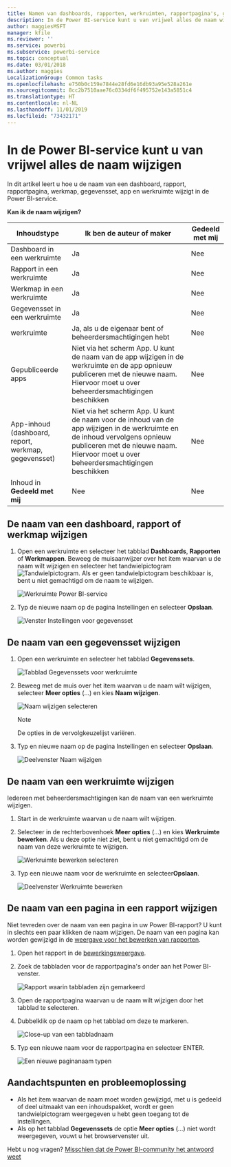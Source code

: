 ```yaml
---
title: Namen van dashboards, rapporten, werkruimten, rapportpagina's, gegevenssets wijzigen
description: In de Power BI-service kunt u van vrijwel alles de naam wijzigen.
author: maggiesMSFT
manager: kfile
ms.reviewer: ''
ms.service: powerbi
ms.subservice: powerbi-service
ms.topic: conceptual
ms.date: 03/01/2018
ms.author: maggies
LocalizationGroup: Common tasks
ms.openlocfilehash: e750b0c159e7844e28fd6e16db93a95e528a261e
ms.sourcegitcommit: 8cc2b7510aae76c0334df6f495752e143a5851c4
ms.translationtype: HT
ms.contentlocale: nl-NL
ms.lasthandoff: 11/01/2019
ms.locfileid: "73432171"
---
```

# <a name="rename-almost-anything-in-power-bi-service"></a>In de Power BI-service kunt u van vrijwel alles de naam wijzigen
In dit artikel leert u hoe u de naam van een dashboard, rapport, rapportpagina, werkmap, gegevensset, app en werkruimte wijzigt in de Power BI-service.

**Kan ik de naam wijzigen?**

| Inhoudstype | Ik ben de auteur of maker | Gedeeld met mij |
| --- | --- | --- |
| Dashboard in een werkruimte |Ja |Nee |
| Rapport in een werkruimte |Ja |Nee |
| Werkmap in een werkruimte |Ja |Nee |
| Gegevensset in een werkruimte |Ja |Nee |
| werkruimte |Ja, als u de eigenaar bent of beheerdersmachtigingen hebt |Nee |
| Gepubliceerde apps |Niet via het scherm App. U kunt de naam van de app wijzigen in de werkruimte en de app opnieuw publiceren met de nieuwe naam. Hiervoor moet u over beheerdersmachtigingen beschikken |Nee |
| App-inhoud (dashboard, report, werkmap, gegevensset) |Niet via het scherm App. U kunt de naam voor de inhoud van de app wijzigen in de werkruimte en de inhoud vervolgens opnieuw publiceren met de nieuwe naam. Hiervoor moet u over beheerdersmachtigingen beschikken |Nee |
| Inhoud in **Gedeeld met mij** |Nee |Nee |

## <a name="rename-a-dashboard-report-or-workbook"></a>De naam van een dashboard, rapport of werkmap wijzigen
1. Open een werkruimte en selecteer het tabblad **Dashboards**, **Rapporten** of **Werkmappen**. Beweeg de muisaanwijzer over het item waarvan u de naam wilt wijzigen en selecteer het tandwielpictogram ![Tandwielpictogram](media/service-rename/powerbi-cog-icon.png). Als er geen tandwielpictogram beschikbaar is, bent u niet gemachtigd om de naam te wijzigen.
   
   ![Werkruimte Power BI-service](media/service-rename/power-bi-workspace-dashboards.png)
2. Typ de nieuwe naam op de pagina Instellingen en selecteer **Opslaan**.
   
   ![Venster Instellingen voor gegevensset](media/service-rename/power-bi-rename-dashboard2.png)

## <a name="rename-a-dataset"></a>De naam van een gegevensset wijzigen
1. Open een werkruimte en selecteer het tabblad **Gegevenssets**.
   
   ![Tabblad Gegevenssets voor werkruimte](media/service-rename/power-bi-ellipses.png)
2. Beweeg met de muis over het item waarvan u de naam wilt wijzigen, selecteer **Meer opties** (...) en kies **Naam wijzigen**.  
   
      ![Naam wijzigen selecteren](media/service-rename/power-bi-rename-datasets.png)
   
   > [!NOTE]
   > De opties in de vervolgkeuzelijst variëren.
   > 
   > 
3. Typ en nieuwe naam op de pagina Instellingen en selecteer **Opslaan**.
   
     ![Deelvenster Naam wijzigen](media/service-rename/power-bi-rename.png)

## <a name="rename-a-workspace"></a>De naam van een werkruimte wijzigen
Iedereen met beheerdersmachtigingen kan de naam van een werkruimte wijzigen.

1. Start in de werkruimte waarvan u de naam wilt wijzigen.
2. Selecteer in de rechterbovenhoek **Meer opties** (...) en kies **Werkruimte bewerken**. Als u deze optie niet ziet, bent u niet gemachtigd om de naam van deze werkruimte te wijzigen. 
   
    ![Werkruimte bewerken selecteren](media/service-rename/power-bi-edit-workspace.png)
3. Typ een nieuwe naam voor de werkruimte en selecteer**Opslaan**.
   
   ![Deelvenster Werkruimte bewerken](media/service-rename/power-bi-workspace-rename.png)

## <a name="rename-a-page-in-a-report"></a>De naam van een pagina in een rapport wijzigen
Niet tevreden over de naam van een pagina in uw Power BI-rapport?  U kunt in slechts een paar klikken de naam wijzigen. De naam van een pagina kan worden gewijzigd in de [weergave voor het bewerken van rapporten](service-interact-with-a-report-in-editing-view.md).

1. Open het rapport in de [bewerkingsweergave](consumer/end-user-reading-view.md).
2. Zoek de tabbladen voor de rapportpagina's onder aan het Power BI-venster.
   
    ![Rapport waarin tabbladen zijn gemarkeerd](media/service-rename/report-page-tabs-new.png)
3. Open de rapportpagina waarvan u de naam wilt wijzigen door het tabblad te selecteren.
4. Dubbelklik op de naam op het tabblad om deze te markeren.  
   
    ![Close-up van een tabbladnaam](media/service-rename/hilite-tab.png)
5. Typ een nieuwe naam voor de rapportpagina en selecteer ENTER.
   
    ![Een nieuwe paginanaam typen](media/service-rename/new-name.png)

## <a name="considerations-and-troubleshooting"></a>Aandachtspunten en probleemoplossing
* Als het item waarvan de naam moet worden gewijzigd, met u is gedeeld of deel uitmaakt van een inhoudspakket, wordt er geen tandwielpictogram weergegeven u hebt geen toegang tot de instellingen.
* Als op het tabblad **Gegevenssets** de optie **Meer opties** (...) niet wordt weergegeven, vouwt u het browservenster uit.

Hebt u nog vragen? [Misschien dat de Power BI-community het antwoord weet](http://community.powerbi.com/)

